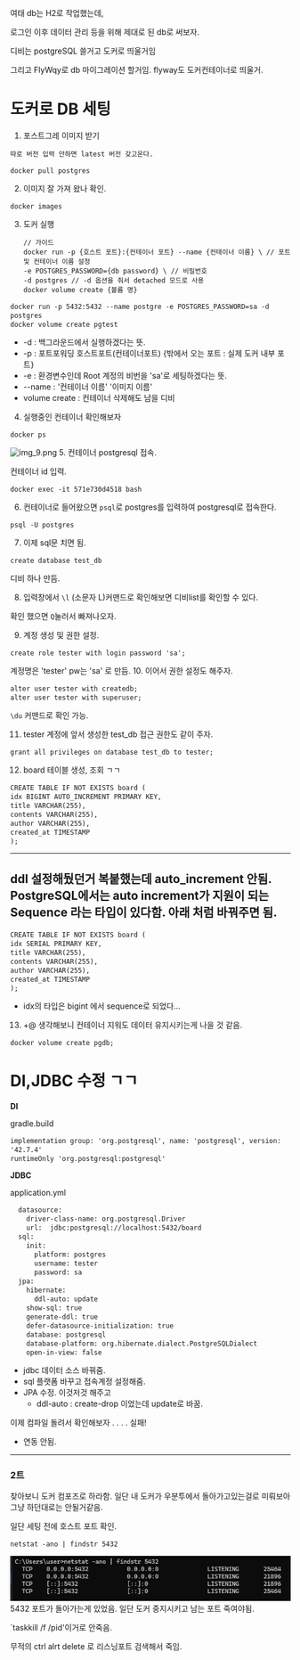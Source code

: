 여태 db는 H2로 작업했는데,

로그인 이후 데이터 관리 등을 위해 제대로 된 db로 써보자.

디비는 postgreSQL 쓸거고 도커로 띄울거임

그리고 FlyWqy로 db 마이그레이션 할거임.
flyway도 도커컨테이너로 띄울거.

# 도커로 DB 세팅

1. 포스트그레 이미지 받기

`따로 버전 입력 안하면 latest 버전 갖고온다.`
```shell
docker pull postgres
```
2. 이미지 잘 가져 왔나 확인.
```shell
docker images
```
3. 도커 실행
   ```shell
   // 가이드
   docker run -p {호스트 포트}:{컨테이너 포트} --name {컨테이너 이름} \ // 포트 및 컨테이너 이름 설정
   -e POSTGRES_PASSWORD={db password} \ // 비밀번호
   -d postgres // -d 옵션을 줘서 detached 모드로 사용
   docker volume create {볼륨 명}
   ```
```shell
docker run -p 5432:5432 --name postgre -e POSTGRES_PASSWORD=sa -d postgres
docker volume create pgtest
```
- -d : 백그라운드에서 실행하겠다는 뜻.
- -p : 포트포워딩  호스트포트(컨테이너포트) {밖에서 오는 포트 : 실제 도커 내부 포트}
- -e : 환경변수인데  Root 계정의 비번을 'sa'로 세팅하겠다는 뜻.
-  --name : '컨테이너 이름' '이미지 이름'
- volume create : 컨테이너 삭제해도 남을 디비

4. 실행중인 컨테이너 확인해보자
```shell
docker ps
```
![img_9.png](img_9.png)
5. 컨테이너 postgresql 접속.

컨테이너 id 입력.
```shell
docker exec -it 571e730d4518 bash
```
6. 컨테이너로 들어왔으면 `psql`로 postgres를 입력하여 postgresql로 접속한다.
```shell
psql -U postgres
```
7. 이제 sql문 치면 됨.
```shell
create database test_db
```
디비 하나 만듬.

8. 입력창에서 `\l` (소문자 L)커맨드로 확인해보면 디비list를 확인할 수 있다.

확인 했으면 `Q`눌러서 빠져나오자.

9. 계정 생성 및 권한 설정.
```shell
create role tester with login password 'sa';
```
계정명은 'tester' pw는 'sa' 로 만듬.
10. 이어서 권한 설정도 해주자.
```shell
alter user tester with createdb;
alter user tester with superuser;
```
`\du` 커맨드로 확인 가능.

11. tester 계정에 앞서 생성한 test_db 접근 권한도 같이 주자.
```shell
grant all privileges on database test_db to tester;
```

12. board 테이블 생성, 조회 ㄱㄱ
```shell
CREATE TABLE IF NOT EXISTS board (
idx BIGINT AUTO_INCREMENT PRIMARY KEY,
title VARCHAR(255),
contents VARCHAR(255),
author VARCHAR(255),
created_at TIMESTAMP
);
```

---
ddl 설정해뒀던거 복붙했는데 auto_increment 안됨.
PostgreSQL에서는 auto increment가 지원이 되는 Sequence 라는 타입이 있다함.
아래 처럼 바꿔주면 됨.
---
```shell
CREATE TABLE IF NOT EXISTS board (
idx SERIAL PRIMARY KEY,
title VARCHAR(255),
contents VARCHAR(255),
author VARCHAR(255),
created_at TIMESTAMP
);
```
* idx의 타입은 bigint 에서 sequence로 되었다...

13. +@ 생각해보니 컨테이너 지워도 데이터 유지시키는게 나을 것 같음.
```shell
docker volume create pgdb;
```
# DI,JDBC 수정 ㄱㄱ

**DI**

gradle.build

```shell
implementation group: 'org.postgresql', name: 'postgresql', version: '42.7.4'
runtimeOnly 'org.postgresql:postgresql'
```
**JDBC**

application.yml

```shell
  datasource:
    driver-class-name: org.postgresql.Driver
    url:  jdbc:postgresql://localhost:5432/board
  sql:
    init:
      platform: postgres
      username: tester
      password: sa
  jpa:
    hibernate:
      ddl-auto: update
    show-sql: true
    generate-ddl: true
    defer-datasource-initialization: true
    database: postgresql
    database-platform: org.hibernate.dialect.PostgreSQLDialect
    open-in-view: false
```

- jdbc 데이터 소스 바꿔줌.
- sql 플랫폼 바꾸고 접속계정 설정해줌.
- JPA 수정. 이것저것 해주고
    - ddl-auto : create-drop 이었는데 update로 바꿈.

이제 컴파일 돌려서 확인해보자
.
.
.
.
실패!
* 연동 안됨.

---
###  2트

찾아보니 도커 컴포즈로 하라함.
일단 내 도커가 우분투에서 돌아가고있는걸로 미뤄보아
그냥 하던대로는 안될거같음.

일단 세팅 전에 호스트 포트 확인.
```shell
netstat -ano | findstr 5432
```
![img.png](img.png)
5432 포트가 돌아가는게 있었음.
일단 도커 중지시키고 남는 포트 죽여야됨.

`taskkill /f /pid'이거로 안죽음.


무적의 ctrl alrt delete 로 리스닝포트 검색해서 죽임.


